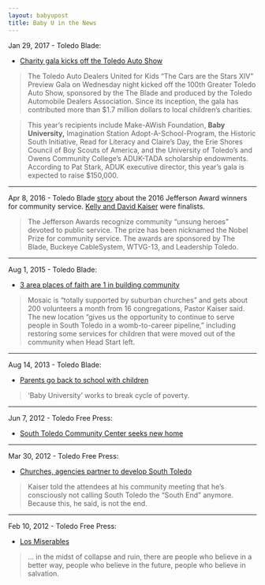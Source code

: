 ```yaml
---
layout: babyupost
title: Baby U in the News
---
```




Jan 29, 2017 - Toledo Blade:
- [Charity gala kicks off the Toledo Auto Show](http://www.toledoblade.com/BarbaraHendel/2017/01/29/On-The-Town-Charity-gala-kicks-off-the-Toledo-Auto-Show.html)
 
 > The Toledo Auto Dealers United for Kids “The Cars are the Stars XIV” Preview Gala on Wednesday night kicked off the 100th Greater Toledo Auto Show, sponsored by the The Blade and produced by the Toledo Automobile Dealers Association. Since its inception, the gala has contributed more than $1.7 million dollars to local children’s charities. 
 
 > This year’s recipients include Make-AWish Foundation, **Baby University,** Imagination Station Adopt-A-School-Program, the Historic South Initiative, Read for Literacy and Claire’s Day, the Erie Shores Council of Boy Scouts of America, and the University of Toledo’s and Owens Community College’s ADUK-TADA scholarship endowments. According to Pat Stark, ADUK executive director, this year’s gala is expected to raise $150,000.
 


---


 Apr 8, 2016 - Toledo Blade [story](http://www.toledoblade.com/local/2016/04/08/4-awarded-recognition-for-community-service.html) about the 2016 Jefferson Award winners for community service. [Kelly and David Kaiser](/our-story) were finalists.
 
>  The Jefferson Awards recognize community “unsung heroes” devoted to public service. The prize has been nicknamed the Nobel Prize for community service. The awards are sponsored by The Blade, Buckeye CableSystem, WTVG-13, and Leadership Toledo.


---


Aug 1, 2015 - Toledo Blade:
 - [3 area places of faith are 1 in building community](http://www.toledoblade.com/Religion/2015/08/01/3-area-places-of-faith-are-1-in-building-community.html)
 
> Mosaic is “totally supported by suburban churches” and gets about 200 volunteers a month from 16 congregations, Pastor Kaiser said. The new location “gives us the opportunity to continue to serve people in South Toledo in a womb-to-career pipeline,” including restoring some services for children that were moved out of the community when Head Start left.


---



Aug 14, 2013 - Toledo Blade:
 - [Parents go back to school with children](http://toledoblade.com/Education/2013/08/15/Parents-go-back-to-school-with-children-Copy.html) 

> ‘Baby University’ works to break cycle of poverty.


---


Jun 7, 2012 - Toledo Free Press:
 - [South Toledo Community Center seeks new home](/jun-2012-toledo-free-press-article-that-mentions-mosaic-ministries)


---


Mar 30, 2012 - Toledo Free Press:
 - [Churches, agencies partner to develop South Toledo](/mar-2012-toledo-free-press-article-that-mentions-mosaic-ministries)
 
> Kaiser told the attendees at his community meeting that he’s consciously not calling South Toledo the “South End” anymore. Because this, he said, is not the end.


---


Feb 10, 2012 - Toledo Free Press:
 - [Los Miserables](/feb-2012-toledo-free-press-article-about-mosaic-ministries)

> ... in the midst of collapse and ruin, there are people who believe in a better way, people who believe in the future, people who believe in salvation.
